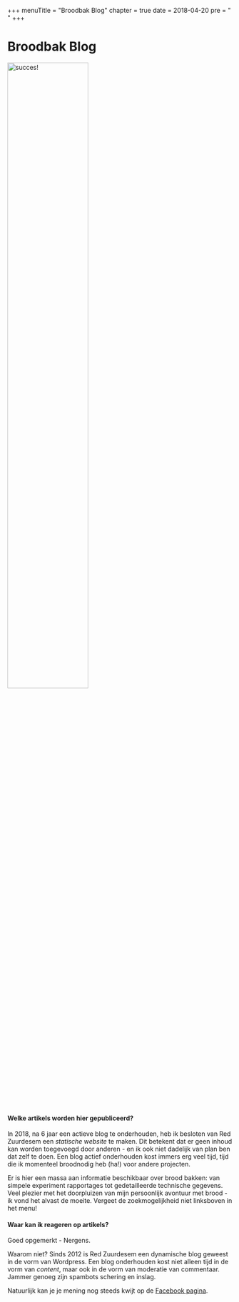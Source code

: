 +++
menuTitle = "Broodbak Blog"
chapter = true
date = 2018-04-20
pre = "<i class='fa fa-quote-left'></i> "
+++

# Broodbak Blog

<img src="/images/succes.jpg" alt="succes!" style="width: 60%" />

#### Welke artikels worden hier gepubliceerd?

In 2018, na 6 jaar een actieve blog te onderhouden, heb ik besloten van Red Zuurdesem een _statische website_ te maken. Dit betekent dat er geen inhoud kan worden toegevoegd door anderen - en ik ook niet dadelijk van plan ben dat zelf te doen. Een blog actief onderhouden kost immers erg veel tijd, tijd die ik momenteel broodnodig heb (ha!) voor andere projecten.

Er is hier een massa aan informatie beschikbaar over brood bakken: van simpele experiment rapportages tot gedetailleerde technische gegevens. Veel plezier met het doorpluizen van mijn persoonlijk avontuur met brood - ik vond het alvast de moeite. Vergeet de zoekmogelijkheid niet linksboven in het menu!

#### Waar kan ik reageren op artikels?

Goed opgemerkt - Nergens.

Waarom niet? Sinds 2012 is Red Zuurdesem een dynamische blog geweest in de vorm van Wordpress. Een blog onderhouden kost niet alleen tijd in de vorm van _content_, maar ook in de vorm van moderatie van commentaar. Jammer genoeg zijn spambots schering en inslag. 

Natuurlijk kan je je mening nog steeds kwijt op de [Facebook pagina][1].

[1]: https://facebook.com/redzuurdesem/